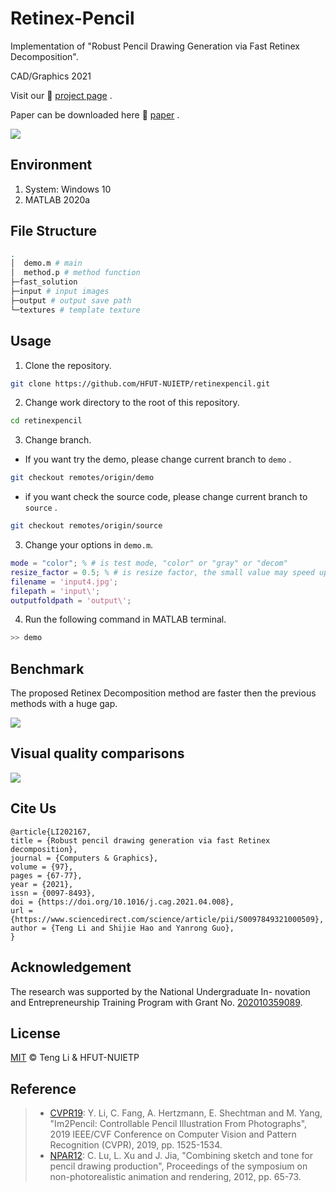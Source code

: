 # Retinex-Pencil
Implementation of "Robust Pencil Drawing Generation via Fast Retinex Decomposition".

CAD/Graphics 2021

Visit our  :page_facing_up: [project page](https://hfut-nuietp.github.io/retinexpencil/) .

Paper can be downloaded here :memo: [paper](https://drive.google.com/uc?export=view&id=1VA6RObeL2BUQdBorKU6IAI6tWM-q9pEf) .



![](https://drive.google.com/uc?export=view&id=1W-FqBj6COnQ2DpaQ4l4u6FCN6yxyNSZ-)

## Environment

1. System: Windows 10
2. MATLAB 2020a

## File Structure

```bash
.
│  demo.m # main
│  method.p # method function
├─fast_solution
├─input # input images
├─output # output save path
└─textures # template texture
```

## Usage

1. Clone the repository.

```bash
git clone https://github.com/HFUT-NUIETP/retinexpencil.git
```
2. Change work directory to the root of this repository.

```bash
cd retinexpencil
```

3. Change branch.

- If you want try the demo, please change current branch to ```demo``` .

```bash
git checkout remotes/origin/demo
```

- if you want check the source code, please change current branch to ```source``` .

```bash
git checkout remotes/origin/source
```

3. Change your options in ```demo.m```.

```matlab
mode = "color"; % # is test mode, "color" or "gray" or "decom"
resize_factor = 0.5; % # is resize factor, the small value may speed up your programs.
filename = 'input4.jpg';
filepath = 'input\';
outputfoldpath = 'output\';
```

4. Run the following command in MATLAB terminal.

```bash
>> demo
```

## Benchmark

The proposed Retinex Decomposition method are faster then the previous methods with a huge gap. 

![](https://drive.google.com/uc?export=view&id=1FdOspvqSaRjo7AsMPleHfHa020tOwsxv)

## Visual quality comparisons

![](https://drive.google.com/uc?export=view&id=1D8qO0OgLbTn3uH76n-qCPNrNaOUBifRL)

## Cite Us

```
@article{LI202167,
title = {Robust pencil drawing generation via fast Retinex decomposition},
journal = {Computers & Graphics},
volume = {97},
pages = {67-77},
year = {2021},
issn = {0097-8493},
doi = {https://doi.org/10.1016/j.cag.2021.04.008},
url = {https://www.sciencedirect.com/science/article/pii/S0097849321000509},
author = {Teng Li and Shijie Hao and Yanrong Guo},
}
```

## Acknowledgement

The research was supported by the National Undergraduate In- novation and Entrepreneurship Training Program with Grant No. [202010359089](https://hfut-nuietp.github.io/HFUT-NUIETP).

## License

[MIT](https://github.com/HFUT-NUIETP/retinexpencil/blob/main/LICENSE) © Teng Li & HFUT-NUIETP

## Reference

> - [CVPR19](): Y. Li, C. Fang, A. Hertzmann, E. Shechtman and M. Yang, "Im2Pencil: Controllable Pencil Illustration From Photographs", 2019 IEEE/CVF Conference on Computer Vision and Pattern Recognition (CVPR), 2019, pp. 1525-1534.
> - [NPAR12](): C. Lu, L. Xu and J. Jia, "Combining sketch and tone for pencil drawing production", Proceedings of the symposium on non-photorealistic animation and rendering, 2012, pp. 65-73.
